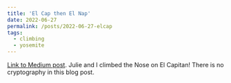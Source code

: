 ```yaml
---
title: 'El Cap then El Nap'
date: 2022-06-27
permalink: /posts/2022-06-27-elcap
tags:
  - climbing
  - yosemite
---
```


[Link to Medium post](https://cathieyun.medium.com/el-cap-then-el-nap-54f0aeac788). Julie and I climbed the Nose on El Capitan! There is no cryptography in this blog post.
